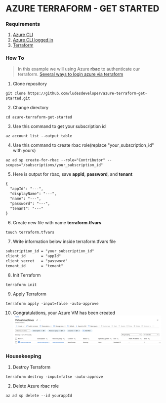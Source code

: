 # **AZURE TERRAFORM - GET STARTED**
### **Requirements**
1. [Azure CLI](https://docs.microsoft.com/en-us/cli/azure/install-azure-cli)
2. [Azure CLI logged in](https://docs.microsoft.com/en-us/cli/azure/authenticate-azure-cli)
3. [Terraform](https://learn.hashicorp.com/tutorials/terraform/install-cli)
### **How To**
> In this example we will using Azure **rbac** to authenticate our terraform. [Several ways to login azure via terraform](https://registry.terraform.io/providers/hashicorp/azurerm/latest/docs/guides/service_principal_client_secret)
1. Clone repository
```
git clone https://github.com/ludesdeveloper/azure-terraform-get-started.git
```
2. Change directory
```
cd azure-terraform-get-started
```
3. Use this command to get your subscription id
```
az account list --output table
```
4. Use this command to create rbac role(replace "your_subscription_id" with yours)
```
az ad sp create-for-rbac --role="Contributor" --scopes="/subscriptions/your_subscription_id"
```
5. Here is output for rbac, save **appId**, **password**, and **tenant**
```
{
  "appId": "---",
  "displayName": "---",
  "name": "---",
  "password": "---",
  "tenant": "---"
}
```
6. Create new file with name **terraform.tfvars**
```
touch terraform.tfvars
```
7. Write information below inside terraform.tfvars file 
```
subscription_id = "your_subscription_id"
client_id       = "appId"
client_secret   = "password"
tenant_id       = "tenant"
```
8. Init Terraform
```
terraform init
```
9. Apply Terraform
```
terraform apply -input=false -auto-approve
```
10. Congratulations, your Azure VM has been created
![AzureVM](images/AzureVM.png)
### **Housekeeping**
1. Destroy Terraform
```
terraform destroy -input=false -auto-approve
```
2. Delete Azure rbac role
```
az ad sp delete --id yourappId
```
